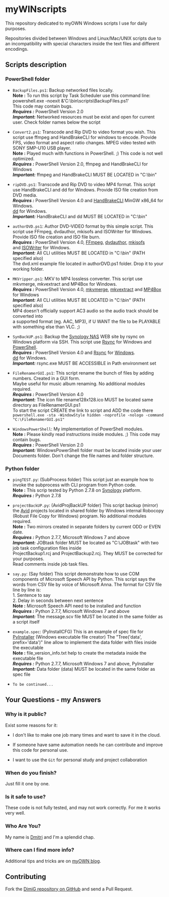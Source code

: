 myWINscripts
===========
This repository dedicated to myOWN Windows scripts I use for daily purposes.

Repositories divided between Windows and Linux/Mac/UNIX scripts due to an incompatibility
with special characters inside the text files and different encodings.

Scripts description
-------------------

### PowerShell folder

* `BackupFiles.ps1`: Backup networked files locally.<br>
   **Note :** To run this script by Task Scheduler use this command line:<br>
   powershell.exe -noexit &'C:\bin\scripts\BackupFiles.ps1'<br>
   This code may contain bugs.<br>
   ***Requires :*** PowerShell Version 2.0<br>
   ***Important:*** Networked resources must be exist and open for current user. Check folder names below the script

* `Convert2.ps1`: Transcode and Rip DVD to video format you wish. This script use
   ffmpeg and HandBrakeCLI for windows to encode. Provide FPS, video format
   and aspect ratio changes. MPEG video tested with SONY SMP-U10 USB player.<br>
   **Note :** Played much with functions in PowerShell. ;) This code is not well optimized.<br>
   ***Requires :*** PowerShell Version 2.0, ffmpeg and HandBrakeCLI for Windows<br>
   ***Important:*** ffmpeg and HandBrakeCLI MUST BE LOCATED in "C:\bin\"

* `ripDVD.ps1`: Transcode and Rip DVD to video MP4 format. This script use
   HandBrakeCLI and dd for Windows. Provide ISO file creation from DVD media.<br>
   ***Requires :*** PowerShell Version 4.0 and [HandBrakeCLI][handbrake] MinGW x86_64 for Windows.<br>
                    [dd][dd] for Windows.<br>
   ***Important:*** HandBrakeCLI and dd MUST BE LOCATED in "C:\bin\"

* `authorDVD.ps1`: Author DVD-VIDEO format by this simple script. This script use
   FFmpeg, dvdauthor, mkisofs and ISOWriter for Windows. Provide ISO file creation and ISO file burn.<br>
   ***Requires :*** PowerShell Version 4.0, [FFmpeg][ffmpeg], [dvdauthor][dvdauthor], [mkisofs][mkisofs]<br>
                    and [ISOWriter][isowriter] for Windows.<br>
   ***Important:*** All CLI utilities MUST BE LOCATED in "C:\bin\" (PATH specified also)<br>
                    The dvd.xml example file located in authorDVD.ps1 folder. Drop it to your working folder.

* `MKVripper.ps1`: MKV to MP4 lossless converter. This script use mkvmerge, mkvextract and MP4Box for Windows.<br>
   ***Requires :*** PowerShell Version 4.0, [mkvmerge][mkvmerge], [mkvextract][mkvextract] and [MP4Box][mp4box] for Windows<br>
   ***Important:*** All CLI utilities MUST BE LOCATED in "C:\bin\" (PATH specified also)<br>
                    MP4 doesn't officially support AC3 audio so the audio track should be converted into<br>
                    a supported format (eg. AAC, MP3), if U WANT the file to be PLAYABLE with something else than VLC. ;)

* `SynBackUP.ps1`: Backup the [Synology NAS][synology] WEB site by rsync on Windows platform via SSH. This script use
   [Rsync][cwrsync] for Windows and [PowerShell][powershell].<br>
   ***Requires :*** PowerShell Version 4.0 and [Rsync][rsync] for [Windows][cwrsync].<br>
                    [dd][dd] for Windows.<br>
   ***Important:*** rsync.exe MUST BE ACCESSIBLE in Path environment set

* `FileRenamerGUI.ps1`: This script rename the bunch of files by adding numbers. Created in a GUI form.<br>
                    Maybe useful for music album renaming. No additional modules required.<br>
   ***Requires :*** PowerShell Version 4.0<br>
   ***Important:*** The icon file rename128x128.ico MUST be located same directory as FileRenamerGUI.ps1<br>
                    To start the script CREATE the link to script and ADD the code there<br>
                    `powershell.exe -sta -WindowStyle hidden -noprofile -nologo -command "C:\FileRenamerGUI.ps1"`

* `WindowsPowerShell`: My implementation of PowerShell modules.<br>
   **Note :** Please kindly read instructions inside modules. ;) This code may contain bugs.<br>
   ***Requires :*** PowerShell Version 2.0<br>
   ***Important:*** WindowsPowerShell folder must be located inside your user Documents folder. Don't change the file names
   and folder structure.

### Python folder

* `pingTEST.py`: (SubProcess folder) This script just an example how to invoke the subprocess with CLI program 
                    from Python code.<br>
   **Note :** This scrip tested by Python 2.7.8 on [Synology][synology] platform.<br>
   ***Requires :*** Python 2.7.8

* `projectBackUP.py`: (AvidProjBackUP folder) This script backup (mirror) the [Avid][avid] projects located in shared folder
                    by Windows internal Robocopy (Robust File Copy for Windows) program. No additional modules required.<br>
   **Note :** Two mirrors created in separate folders by current ODD or EVEN date.<br>
   ***Requires :*** Python 2.7.7, Microsoft Windows 7 and above<br>
   ***Important:*** JOBtask folder MUST be located as "C:\JOBtask" with two job task configuration files inside<br>
                    ProjectBackup1.rcj and ProjectBackup2.rcj. They MUST be corrected for your purposes.<br>
                    Read comments inside job task files.

* `say.py`: (Say folder) This script demonstrate how to use COM components of Microsoft Speech API by Python.
                    This script says the words from CSV file by voice of Microsoft Anna. The format for CSV file line by line is:<br>
                    1. Sentence to say<br>
                    2. Delay in seconds between next sentence<br>
   **Note :** Microsoft Speech API need to be installed and function<br>
   ***Requires :*** Python 2.7.7, Microsoft Windows 7 and above<br>
   ***Important:*** The message.scv file MUST be located in the same folder as a script itself<br>

* `example.spec`: (PyInstallCFG) This is an example of spec file for [PyInstaller][pyinstaller] (Windows executable file creator)
                    The "Tree('data', prefix='data')" line allow to implement the data folder with files inside the executable<br>
   **Note :** file_version_info.txt help to create the metadata inside the executable file<br>
   ***Requires :*** Python 2.7.7, Microsoft Windows 7 and above, PyInstaller<br>
   ***Important:*** Data folder (data) MUST be located in the same folder as spec file<br>

* `To be continued...`

Your Questions - my Answers
---------------------------

### Why is it public?

Exist some reasons for it:

* I don't like to make one job many times and want to save it in the cloud.

* If someone have same automation needs he can contribute and improve this code
  for personal use.

* I want to use the `Git` for personal study and project collaboration

### When do you finish?

Just fill it one by one.

### Is it safe to use?

These code is not fully tested, and may not work correctly. For me it works very well.

### Who Are You?

My name is [Dmitri][dimig] and I'm a splendid chap.

### Where can I find more info?

Additional tips and tricks are on [myOWN blog][homepage].

Contributing
------------

Fork the [DimiG repository on GitHub](https://github.com/dimig) and
send a Pull Request.


[homepage]:http://dimig.blogspot.com
[dimig]:http://dimig.blogspot.com
[handbrake]:http://handbrake.fr
[dd]:http://www.chrysocome.net/dd
[rsync]:http://rsync.samba.org
[cwrsync]:https://www.itefix.no/i2/cwrsync
[synology]:http://www.synology.com
[powershell]:http://www.microsoft.com/powershell
[ffmpeg]:http://ffmpeg.zeranoe.com/builds/
[dvdauthor]:http://download.videohelp.com/gfd/edcounter.php?file=download/dvdauthor_winbin.zip
[mkisofs]:http://smithii.com/cdrtools
[isowriter]:http://isorecorder.alexfeinman.com/ISOWriter.htm
[mkvmerge]:http://www.bunkus.org/videotools/mkvtoolnix/downloads.html
[mkvextract]:http://www.bunkus.org/videotools/mkvtoolnix/downloads.html
[mp4box]:http://gpac.sourceforge.net
[avid]:http://www.avid.com
[pyinstaller]:http://www.pyinstaller.org
